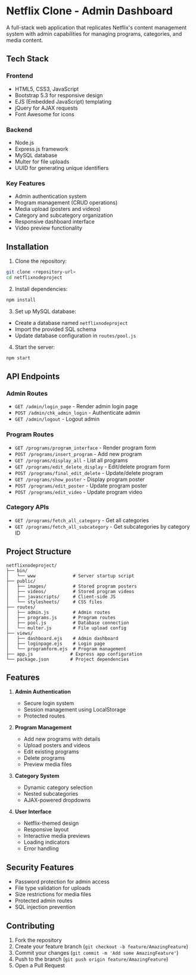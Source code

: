 # Netflix Clone - Admin Dashboard

A full-stack web application that replicates Netflix's content management system with admin capabilities for managing programs, categories, and media content.

## Tech Stack

### Frontend
- HTML5, CSS3, JavaScript
- Bootstrap 5.3 for responsive design
- EJS (Embedded JavaScript) templating
- jQuery for AJAX requests
- Font Awesome for icons

### Backend
- Node.js
- Express.js framework
- MySQL database
- Multer for file uploads
- UUID for generating unique identifiers

### Key Features
- Admin authentication system
- Program management (CRUD operations)
- Media upload (posters and videos)
- Category and subcategory organization
- Responsive dashboard interface
- Video preview functionality

## Installation

1. Clone the repository:
```sh
git clone <repository-url>
cd netflixnodeproject
```

2. Install dependencies:
```sh
npm install
```

3. Set up MySQL database:
- Create a database named `netflixnodeproject`
- Import the provided SQL schema
- Update database configuration in `routes/pool.js`

4. Start the server:
```sh
npm start
```

## API Endpoints

### Admin Routes
- `GET /admin/login_page` - Render admin login page
- `POST /admin/chk_admin_login` - Authenticate admin
- `GET /admin/logout` - Logout admin

### Program Routes
- `GET /programs/program_interface` - Render program form
- `POST /programs/insert_program` - Add new program
- `GET /programs/display_all` - List all programs
- `GET /programs/edit_delete_display` - Edit/delete program form
- `POST /programs/final_edit_delete` - Update/delete program
- `GET /programs/show_poster` - Display program poster
- `POST /programs/edit_poster` - Update program poster
- `POST /programs/edit_video` - Update program video

### Category APIs
- `GET /programs/fetch_all_category` - Get all categories
- `GET /programs/fetch_all_subcategory` - Get subcategories by category ID

## Project Structure

```
netflixnodeproject/
├── bin/
│   └── www              # Server startup script
├── public/
│   ├── images/          # Stored program posters
│   ├── videos/          # Stored program videos
│   ├── javascripts/     # Client-side JS
│   └── stylesheets/     # CSS files
├── routes/
│   ├── admin.js         # Admin routes
│   ├── programs.js      # Program routes
│   ├── pool.js          # Database connection
│   └── multer.js        # File upload config
├── views/
│   ├── dashboard.ejs    # Admin dashboard
│   ├── loginpage.ejs    # Login page
│   └── programform.ejs  # Program management
├── app.js              # Express app configuration
└── package.json        # Project dependencies
```

## Features

1. **Admin Authentication**
   - Secure login system
   - Session management using LocalStorage
   - Protected routes

2. **Program Management**
   - Add new programs with details
   - Upload posters and videos
   - Edit existing programs
   - Delete programs
   - Preview media files

3. **Category System**
   - Dynamic category selection
   - Nested subcategories
   - AJAX-powered dropdowns

4. **User Interface**
   - Netflix-themed design
   - Responsive layout
   - Interactive media previews
   - Loading indicators
   - Error handling

## Security Features

- Password protection for admin access
- File type validation for uploads
- Size restrictions for media files
- Protected admin routes
- SQL injection prevention

## Contributing

1. Fork the repository
2. Create your feature branch (`git checkout -b feature/AmazingFeature`)
3. Commit your changes (`git commit -m 'Add some AmazingFeature'`)
4. Push to the branch (`git push origin feature/AmazingFeature`)
5. Open a Pull Request

